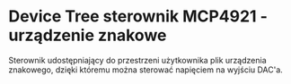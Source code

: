 # Device Tree sterownik MCP4921 - urządzenie znakowe
Sterownik udostępniający do przestrzeni użytkownika plik urządzenia znakowego, dzięki któremu można sterować napięciem na wyjściu DAC'a.

